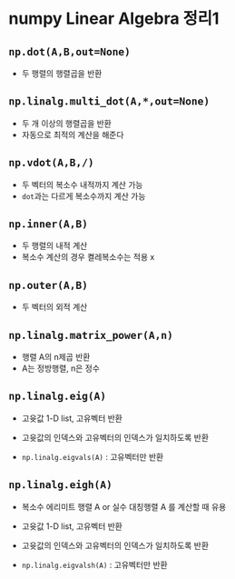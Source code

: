 # numpy Linear Algebra 정리1



## `np.dot(A,B,out=None) `

- 두 행렬의 행렬곱을 반환

  



## `np.linalg.multi_dot(A,*,out=None)`

- 두 개 이상의 행렬곱을 반환
- 자동으로 최적의 계산을 해준다





## `np.vdot(A,B,/)`

- 두 벡터의 복소수 내적까지 계산 가능
- `dot`과는 다르게 복소수까지 계산 가능





## `np.inner(A,B)`

- 두 행렬의 내적 계산
- 복소수 계산의 경우 켤레복소수는 적용 x





## `np.outer(A,B)`

- 두 벡터의 외적 계산





## `np.linalg.matrix_power(A,n)`

- 행렬 A의 n제곱 반환
- A는 정방행렬, n은 정수



## `np.linalg.eig(A)` 

- 고윳값 1-D list, 고유벡터 반환
- 고윳값의 인덱스와 고유벡터의 인덱스가 일치하도록 반환

- `np.linalg.eigvals(A)` : 고유벡터만 반환





## `np.linalg.eigh(A)` 

- 복소수 에리미트 행렬 A  or 실수 대칭행렬 A 를 계산할 때 유용

- 고윳값 1-D list, 고유벡터 반환
- 고윳값의 인덱스와 고유벡터의 인덱스가 일치하도록 반환

- `np.linalg.eigvalsh(A)` : 고유벡터만 반환

